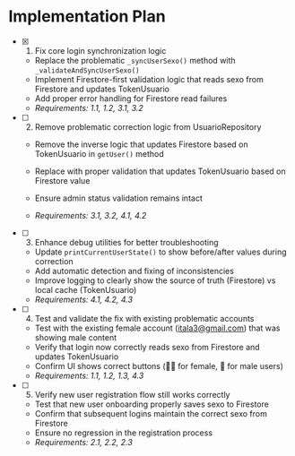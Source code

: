 # Implementation Plan

- [x] 1. Fix core login synchronization logic


  - Replace the problematic `_syncUserSexo()` method with `_validateAndSyncUserSexo()`
  - Implement Firestore-first validation logic that reads sexo from Firestore and updates TokenUsuario
  - Add proper error handling for Firestore read failures
  - _Requirements: 1.1, 1.2, 3.1, 3.2_



- [ ] 2. Remove problematic correction logic from UsuarioRepository
  - Remove the inverse logic that updates Firestore based on TokenUsuario in `getUser()` method
  - Replace with proper validation that updates TokenUsuario based on Firestore value



  - Ensure admin status validation remains intact
  - _Requirements: 3.1, 3.2, 4.1, 4.2_

- [ ] 3. Enhance debug utilities for better troubleshooting
  - Update `printCurrentUserState()` to show before/after values during correction
  - Add automatic detection and fixing of inconsistencies
  - Improve logging to clearly show the source of truth (Firestore) vs local cache (TokenUsuario)
  - _Requirements: 4.1, 4.2, 4.3_

- [ ] 4. Test and validate the fix with existing problematic accounts
  - Test with the existing female account (itala3@gmail.com) that was showing male content
  - Verify that login now correctly reads sexo from Firestore and updates TokenUsuario
  - Confirm UI shows correct buttons (👰‍♀️ for female, 🤵 for male users)
  - _Requirements: 1.1, 1.2, 1.3, 4.3_

- [ ] 5. Verify new user registration flow still works correctly
  - Test that new user onboarding properly saves sexo to Firestore
  - Confirm that subsequent logins maintain the correct sexo from Firestore
  - Ensure no regression in the registration process
  - _Requirements: 2.1, 2.2, 2.3_